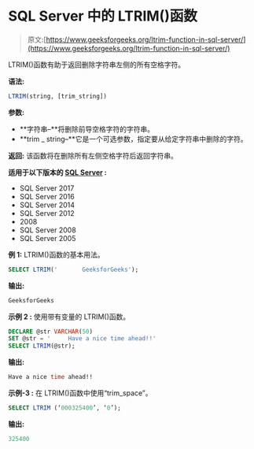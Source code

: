 # SQL Server 中的 LTRIM()函数

> 原文:[https://www.geeksforgeeks.org/ltrim-function-in-sql-server/](https://www.geeksforgeeks.org/ltrim-function-in-sql-server/)

LTRIM()函数有助于返回删除字符串左侧的所有空格字符。

**语法:**

```sql
LTRIM(string, [trim_string])
```

**参数:**

*   **字符串–**将删除前导空格字符的字符串。
*   **trim _ string–**它是一个可选参数，指定要从给定字符串中删除的字符。

**返回:**
该函数将在删除所有左侧空格字符后返回字符串。

**适用于以下版本的 [SQL Server](https://www.geeksforgeeks.org/tag/sql-server/) :**

*   SQL Server 2017
*   SQL Server 2016
*   SQL Server 2014
*   SQL Server 2012
*   2008
*   SQL Server 2008
*   SQL Server 2005

**例 1:**
LTRIM()函数的基本用法。

```sql
SELECT LTRIM('       GeeksforGeeks');
```

**输出:**

```sql
GeeksforGeeks
```

**示例 2 :**
使用带有变量的 LTRIM()函数。

```sql
DECLARE @str VARCHAR(50)
SET @str = '     Have a nice time ahead!!'
SELECT LTRIM(@str);
```

**输出:**

```sql
Have a nice time ahead!!
```

**示例-3 :**
在 LTRIM()函数中使用“trim_space”。

```sql
SELECT LTRIM (‘000325400’, ‘0’);
```

**输出:**

```sql
325400
```